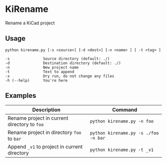 # KiRename

Rename a KiCad project

## Usage

```
python kirename.py [-s <source>] [-d <dest>] [-n <name> ] [ -t <tag> ]

-s               Source directory (default: ./)
-d               Destination directory (default: ./)
-n               New project name
-t               Text to append
-x               Dry run, do not change any files
-h (--help)      You're here
```

## Examples

| Description | Command |
| ----------- | ------- |
| Rename project in current directory to `foo` | `python kirename.py -n foo` |
| Rename project in directory `foo` to `bar` | `python kirename.py -s ./foo -n bar`
| Append `_v1` to project in current directory | `python kirename.py -t _v1` |
